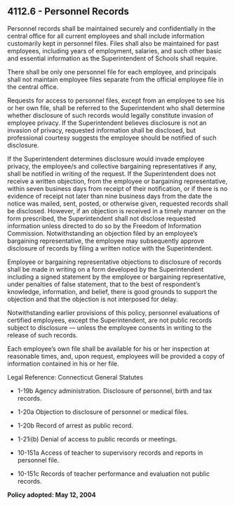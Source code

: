 ## 4112.6 - Personnel Records

Personnel records shall be maintained securely and confidentially in the central office for all current employees and shall include information customarily kept in personnel files.  Files shall also be maintained for past employees, including years of employment, salaries, and such other basic and essential information as the Superintendent of Schools shall require.

There shall be only one personnel file for each employee, and principals shall not maintain employee files separate from the official employee file in the central office.  

Requests for access to personnel files, except from an employee to see his or her own file, shall be referred to the Superintendent who shall determine whether disclosure of such records would legally constitute invasion of employee privacy.  If the Superintendent believes disclosure is not an invasion of privacy, requested information shall be disclosed, but professional courtesy suggests the employee should be notified of such disclosure.

If the Superintendent determines disclosure would invade employee privacy, the employee/s and collective bargaining representatives if any, shall be notified in writing of the request.  If the Superintendent  does not receive a written objection, from the employee or bargaining representative, within seven business days from receipt of their notification, or if there is no evidence of receipt not later than nine business days from the date the notice was mailed, sent, posted, or otherwise given,  requested records shall be disclosed.  However, if an objection is received in a timely manner on the form prescribed, the Superintendent shall not disclose requested information unless directed to do so by the Freedom of Information Commission.  Notwithstanding an objection filed by an employee’s bargaining representative, the employee may subsequently approve disclosure of records by filing a written notice with the Superintendent.

Employee or bargaining representative objections to disclosure of records shall be made in writing on a form developed by the Superintendent including a signed statement by the employee or bargaining representative, under penalties of false statement, that to the best of respondent’s knowledge, information, and belief, there is good grounds to support the objection and that the objection is not interposed for delay.

Notwithstanding earlier provisions of this policy, personnel evaluations of certified employees, except the Superintendent, are not public records subject to disclosure — unless the employee consents in writing to the release of such records. 

Each employee’s own file shall be available for his or her inspection at reasonable times, and, upon request, employees will be provided a copy of information contained in his or her file.

Legal Reference:  Connecticut General Statutes

* 1-19b Agency administration. Disclosure of personnel, birth and tax records.

* 1-20a Objection to disclosure of personnel or medical files.

* 1-20b Record of arrest as public record.

* 1-21i(b) Denial of access to public records or meetings.

* 10-151a Access of teacher to supervisory records and reports in personnel file.

* 10-151c Records of teacher performance and evaluation not public records.

**Policy adopted:  May 12, 2004**

